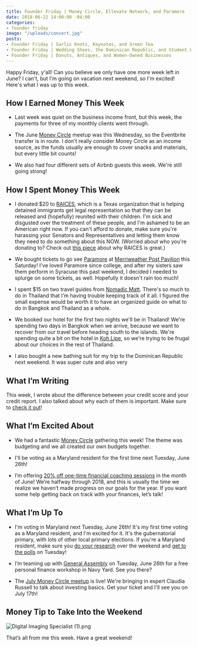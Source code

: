 ```yaml
---
title: Founder Friday | Money Circle, Ellevate Network, and Paramore
date: 2018-06-22 14:00:00 -04:00
categories:
- founder friday
image: "/uploads/concert.jpg"
posts:
- Founder Friday | Garlic Knots, Keynotes, and Green Tea
- Founder Friday | Wedding Shoes, the Dominican Republic, and Student Loan Consolidation
- Founder Friday | Donuts, Antiques, and Women-Owned Businesses
---
```


Happy Friday, y'all! Can you believe we only have one more week left in June? I can't, but I'm going on vacation next weekend, so I'm excited! Here's what I was up to this week.

## **How I Earned Money This Week**

* Last week was quiet on the business income front, but this week, the payments for three of my monthly clients went through.

* The June [Money Circle](https://www.maggiegermano.com/moneycircle/) meetup was this Wednesday, so the Eventbrite transfer is in route. I don't really consider Money Circle as an income source, as the funds usually are enough to cover snacks and materials, but every little bit counts!

* We also had four different sets of Airbnb guests this week. We're still going strong!

## **How I Spent Money This Week**

* I donated $20 to [RAICES](https://www.raicestexas.org/), which is a Texas organization that is helping detained immigrants get legal representation so that they can be released and (hopefully) reunited with their children. I'm sick and disgusted over the treatment of these people, and I'm ashamed to be an American right now. If you can't afford to donate, make sure you're harassing your Senators and Representatives and letting them know they need to do something about this NOW. (Worried about who you're donating to? Check out [this piece](https://slate.com/business/2018/06/raices-can-be-effective-with-all-that-money-its-raising-on-facebook.html) about why RAICES is great.)

* We bought tickets to go see [Paramore](http://www.paramore.net/) at [Merriweather Post Pavilion](https://www.merriweathermusic.com/) this Saturday! I've loved Paramore since college, and after my sisters saw them perform in Syracuse this past weekend, I decided I needed to splurge on some tickets, as well. Hopefully it doesn't rain too much!

* I spent $15 on two travel guides from [Nomadic Matt](https://www.nomadicmatt.com/). There's so much to do in Thailand that I'm having trouble keeping track of it all. I figured the small expense would be worth it to have an organized guide on what to do in Bangkok and Thailand as a whole.

* We booked our hotel for the first two nights we'll be in Thailand! We're spending two days in Bangkok when we arrive, because we want to recover from our travel before heading south to the islands. We're spending quite a bit on the hotel in [Koh Lipe](http://kohlipethailand.com/), so we're trying to be frugal about our choices in the rest of Thailand. 

* I also bought a new bathing suit for my trip to the Dominican Republic next weekend. It was super cute and also very

## **What I’m Writing**

This week, I wrote about the difference between your credit score and your credit report. I also talked about why each of them is important. Make sure to [check it out](https://www.maggiegermano.com/blog/the-difference-between-your-credit-score-and-your-credit-report/)!

## **What I’m Excited About**

* We had a fantastic [Money Circle](https://www.maggiegermano.com/moneycircle/) gathering this week! The theme was budgeting and we all created our own budgets together. 

* I'll be voting as a Maryland resident for the first time next Tuesday, June 26th! 

* I’m offering [20% off one-time financial coaching sessions](https://maggiegermanofinancialcoaching.as.me/onetimediscount) in the month of June! We’re halfway through 2018, and this is usually the time we realize we haven’t made progress on our goals for the year. If you want some help getting back on track with your finances, let’s talk!

## **What I’m Up To**

* I'm voting in Maryland next Tuesday, June 26th! It's my first time voting as a Maryland resident, and I'm excited for it. It's the gubernatorial primary, with lots of other local primary elections. If you're a Maryland resident, make sure you [do your research](https://www.elections.maryland.gov/elections/2018/primary_candidates/index.html) over the weekend and [get to the polls](https://voterservices.elections.maryland.gov/PollingPlaceSearch) on Tuesday!

* I’m teaming up with [General Assembly](https://generalassemb.ly/education/mo-money-mo-worries-get-financially-savvy-in-2018/washington-dc/49127) on Tuesday, June 26th for a free personal finance workshop in Navy Yard. See you there?

* The [July Money Circle meetup](https://www.maggiegermano.com/events/investing-101/) is live! We're bringing in expert Claudia Russell to talk about investing basics. Get your ticket and I'll see you on July 17th!

## **Money Tip to Take Into the Weekend**

![Digital Imaging Specialist (1).png](/uploads/Digital%20Imaging%20Specialist%20(1).png)

That’s all from me this week. Have a great weekend!